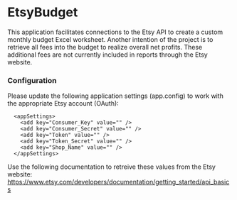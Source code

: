# EtsyBudget

This application facilitates connections to the Etsy API to create a custom monthly budget Excel worksheet.  Another intention of the project is to retrieve all fees into the budget to realize overall net profits.  These additional fees are not currently included in reports through the Etsy website.

### Configuration

Please update the following application settings (app.config) to work with the appropriate Etsy account (OAuth):
```
  <appSettings>
    <add key="Consumer_Key" value="" />
    <add key="Consumer_Secret" value="" />
    <add key="Token" value="" />
    <add key="Token_Secret" value="" />
    <add key="Shop_Name" value="" />
  </appSettings>
```
 Use the following documentation to retreive these values from the Etsy website:
 https://www.etsy.com/developers/documentation/getting_started/api_basics
